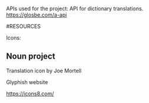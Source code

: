 APIs used for the project: 
API for dictionary translations.
https://glosbe.com/a-api

#RESOURCES

Icons: 

## Noun project
Translation icon by Joe Mortell


Glyphish website

https://icons8.com/